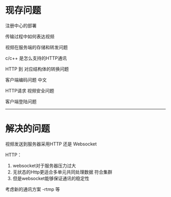 # 现存问题

注册中心的部署

传输过程中如何表达视频

视频在服务端的存储和转发问题

c/c++ 是怎么支持的HTTP通讯

HTTP 到 对应结构体的转换问题

客户端编码问题 中文

HTTP请求 视频安全问题

客户端登陆问题

---

# 解决的问题

视频发送到服务器采用HTTP 还是 Websocket

HTTP：

1. websocket对于服务器压力过大
2. 无状态的Http更适合多单元共同处理数据 符合集群
3. 但是websocket能够保证通讯的稳定性

考虑新的通讯方案 -rtmp 等
